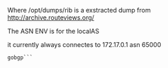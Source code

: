 Where /opt/dumps/rib is a exstracted dump from http://archive.routeviews.org/

The ASN ENV is for the localAS

it currently always connectes to 172.17.0.1 asn 65000
 
```docker run -v /opt/dumps/rib:/tmp/routes.dump --name gobgp -e ASN=65500 gobgp:latest
gobgp```
